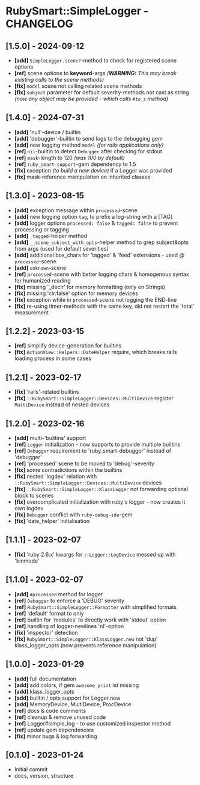 # RubySmart::SimpleLogger - CHANGELOG

## [1.5.0] - 2024-09-12
* **[add]** `SimpleLogger.scene?`-method to check for registered scene options
* **[ref]** scene options to **keyword**-args _(**WARNING:** This may break existing calls to the scene methods)_
* **[fix]** `model` scene not calling related scene methods
* **[fix]** `subject` parameter for default severity-methods not cast as string _(now any object may be provided - which calls `#to_s` method)_

## [1.4.0] - 2024-07-31
* **[add]** 'null'-device / builtin
* **[add]** 'debugger'-builtin to send logs to the debugging gem
* **[add]** new logging method `model` _(for rails applications only)_
* **[ref]** `nil`-builtin to detect `Debugger` after checking for stdout
* **[ref]** `mask`-length to 120 _(was 100 by default)_
* **[ref]** `ruby_smart-support`-gem dependency to 1.5
* **[fix]** exception _(to build a new device)_ if a Logger was provided
* **[fix]** mask-reference manipulation on inherited classes

## [1.3.0] - 2023-08-15
* **[add]** exception message within `processed`-scene
* **[add]** new logging option `tag`, to prefix a log-string with a [TAG]
* **[add]** logger options `processed: false` & `tagged: false` to prevent processing or tagging
* **[add]** `_tagged`-helper method
* **[add]** `__scene_subject_with_opts`-helper method to grep subject&opts from args (used for default severities)
* **[add]** additional box_chars for 'tagged' & 'feed' extensions - used @ `processed`-scene
* **[add]** `unknown`-scene
* **[ref]** `processed`-scene with better logging chars & homogenous syntax for humanized reading
* **[fix]** missing '_declr' for memory formatting (only on Strings)
* **[fix]** missing 'clr:false' option for memory devices
* **[fix]** exception while in `processed`-scene not logging the END-line
* **[fix]** re-using timer-methods with the same key, did not restart the 'total' measurement

## [1.2.2] - 2023-03-15
* **[ref]** simplify device-generation for builtins 
* **[fix]** `ActionView::Helpers::DateHelper` require, which breaks rails loading process in some cases

## [1.2.1] - 2023-02-17
* **[fix]** 'rails'-related builtins
* **[fix]** `::RubySmart::SimpleLogger::Devices::MultiDevice` register `MultiDevice` instead of nested devices

## [1.2.0] - 2023-02-16
* **[add]** multi-'builtins' support
* **[ref]** `Logger` initialization - now supports to provide multiple builtins 
* **[ref]** `Debugger` requirement to 'ruby_smart-debugger' instead of 'debugger'
* **[ref]** 'processed' scene to be moved to 'debug'-severity
* **[fix]** some contradictions within the builtins
* **[fix]** nested 'logdev' relation with `::RubySmart::SimpleLogger::Devices::MultiDevice` devices
* **[fix]** `::RubySmart::SimpleLogger::KlassLogger` not forwarding optional block to scenes
* **[fix]** overcomplicated initialization with ruby's logger - now creates it own logdev
* **[fix]** `Debugger` conflict with `ruby-debug-ide`-gem
* **[fix]** 'date_helper' initialisation

## [1.1.1] - 2023-02-07
* **[fix]** 'ruby 2.6.x' kwargs for `::Logger::LogDevice` messed up with 'binmode'

## [1.1.0] - 2023-02-07
* **[add]** `#processed` method for logger
* **[ref]** `Debugger` to enforce a 'DEBUG' severity
* **[ref]** `RubySmart::SimpleLogger::Formatter` with simplified formats
* **[ref]** 'default' format to only 
* **[ref]** builtin for 'modules' to directly work with 'stdout' option
* **[ref]** handling of logger-newlines 'nl'-option
* **[fix]** 'inspector' detection
* **[fix]** `RubySmart::SimpleLogger::KlassLogger.new` not 'dup' klass_logger_opts (now prevents reference manipulation)

## [1.0.0] - 2023-01-29
* **[add]** full documentation
* **[add]** add colors, if gem `awesome_print` ist missing
* **[add]** klass_logger_opts
* **[add]** builtin / opts support for Logger.new
* **[add]** MemoryDevice, MultiDevice, ProcDevice
* **[ref]** docs & code comments
* **[ref]** cleanup & remove unused code
* **[ref]** Logger#simple_log - to use customized inspector method
* **[ref]** update gem dependencies
* **[fix]** minor bugs & log forwarding

## [0.1.0] - 2023-01-24
* Initial commit
* docs, version, structure
